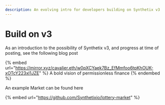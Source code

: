 ```yaml
---
description: An evolving intro for developers building on Synthetix v3
---
```


# Build on v3

As an introduction to the possibility of Synthetix v3, and progress at time of posting, see the following blog post

{% embed url="https://mirror.xyz/cavalier.eth/w0pXCYaek7Bz_EfMmfoo6tpKhOUK-xOTcY223xl1JZE" %}
A bold vision of permissionless finance
{% endembed %}

An example Market can be found here

{% embed url="https://github.com/Synthetixio/lottery-market" %}
